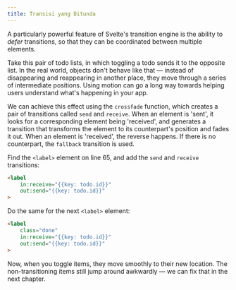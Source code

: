 ```yaml
---
title: Transisi yang Ditunda
---
```


A particularly powerful feature of Svelte's transition engine is the ability to *defer* transitions, so that they can be coordinated between multiple elements.

Take this pair of todo lists, in which toggling a todo sends it to the opposite list. In the real world, objects don't behave like that — instead of disappearing and reappearing in another place, they move through a series of intermediate positions. Using motion can go a long way towards helping users understand what's happening in your app.

We can achieve this effect using the `crossfade` function, which creates a pair of transitions called `send` and `receive`. When an element is 'sent', it looks for a corresponding element being 'received', and generates a transition that transforms the element to its counterpart's position and fades it out. When an element is 'received', the reverse happens. If there is no counterpart, the `fallback` transition is used.

Find the `<label>` element on line 65, and add the `send` and `receive` transitions:

```html
<label
	in:receive="{{key: todo.id}}"
	out:send="{{key: todo.id}}"
>
```

Do the same for the next `<label>` element:

```html
<label
	class="done"
	in:receive="{{key: todo.id}}"
	out:send="{{key: todo.id}}"
>
```

Now, when you toggle items, they move smoothly to their new location. The non-transitioning items still jump around awkwardly — we can fix that in the next chapter.